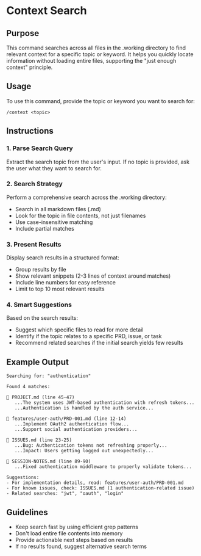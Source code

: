 # Context Search

## Purpose
This command searches across all files in the .working directory to find relevant context for a specific topic or keyword. It helps you quickly locate information without loading entire files, supporting the "just enough context" principle.

## Usage
To use this command, provide the topic or keyword you want to search for:
```
/context <topic>
```

## Instructions

### 1. Parse Search Query
Extract the search topic from the user's input. If no topic is provided, ask the user what they want to search for.

### 2. Search Strategy
Perform a comprehensive search across the .working directory:
- Search in all markdown files (.md)
- Look for the topic in file contents, not just filenames
- Use case-insensitive matching
- Include partial matches

### 3. Present Results
Display search results in a structured format:
- Group results by file
- Show relevant snippets (2-3 lines of context around matches)
- Include line numbers for easy reference
- Limit to top 10 most relevant results

### 4. Smart Suggestions
Based on the search results:
- Suggest which specific files to read for more detail
- Identify if the topic relates to a specific PRD, issue, or task
- Recommend related searches if the initial search yields few results

## Example Output

```
Searching for: "authentication"

Found 4 matches:

📄 PROJECT.md (line 45-47)
   ...The system uses JWT-based authentication with refresh tokens...
   ...Authentication is handled by the auth service...

📄 features/user-auth/PRD-001.md (line 12-14)
   ...Implement OAuth2 authentication flow...
   ...Support social authentication providers...

📄 ISSUES.md (line 23-25)
   ...Bug: Authentication tokens not refreshing properly...
   ...Impact: Users getting logged out unexpectedly...

📄 SESSION-NOTES.md (line 89-90)
   ...Fixed authentication middleware to properly validate tokens...

Suggestions:
- For implementation details, read: features/user-auth/PRD-001.md
- For known issues, check: ISSUES.md (1 authentication-related issue)
- Related searches: "jwt", "oauth", "login"
```

## Guidelines
- Keep search fast by using efficient grep patterns
- Don't load entire file contents into memory
- Provide actionable next steps based on results
- If no results found, suggest alternative search terms